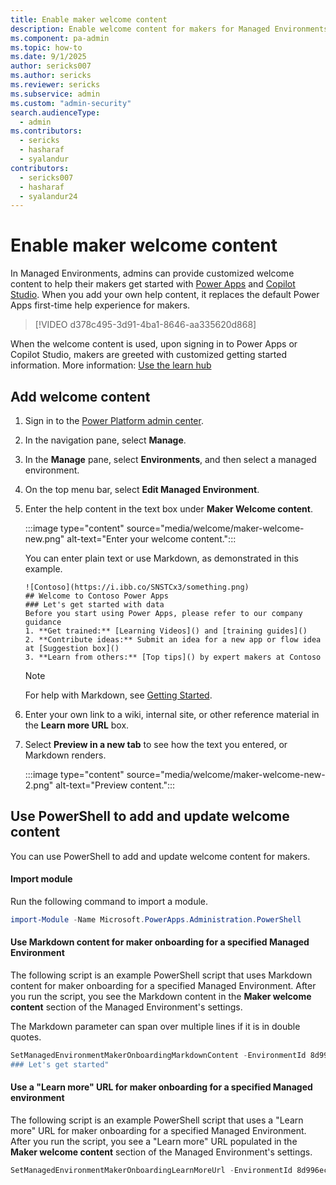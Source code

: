```yaml
---
title: Enable maker welcome content
description: Enable welcome content for makers for Managed Environments.
ms.component: pa-admin
ms.topic: how-to
ms.date: 9/1/2025
author: sericks007
ms.author: sericks
ms.reviewer: sericks
ms.subservice: admin
ms.custom: "admin-security"
search.audienceType: 
  - admin
ms.contributors:
  - sericks
  - hasharaf  
  - syalandur
contributors:
  - sericks007
  - hasharaf
  - syalandur24
---
```


# Enable maker welcome content

In Managed Environments, admins can provide customized welcome content to help their makers get started with [Power Apps](https://make.powerapps.com) and [Copilot Studio](https://copilotstudio.microsoft.com). When you add your own help content, it replaces the default Power Apps first-time help experience for makers. 

> [!VIDEO d378c495-3d91-4ba1-8646-aa335620d868]

When the welcome content is used, upon signing in to Power Apps or Copilot Studio, makers are greeted with customized getting started information. More information: [Use the learn hub](/power-apps/maker/common/learn-hub#from-your-org-preview)

## Add welcome content

1. Sign in to the [Power Platform admin center](https://admin.powerplatform.microsoft.com).

2. In the navigation pane, select **Manage**.

3. In the **Manage** pane, select **Environments**, and then select a managed environment.

4. On the top menu bar, select **Edit Managed Environment**.

5. Enter the help content in the text box under **Maker Welcome content**.
 
    :::image type="content" source="media/welcome/maker-welcome-new.png" alt-text="Enter your welcome content.":::
      
    You can enter plain text or use Markdown, as demonstrated in this example.
   
     ```
    ![Contoso](https://i.ibb.co/SNSTCx3/something.png)
    ## Welcome to Contoso Power Apps
    ### Let's get started with data
    Before you start using Power Apps, please refer to our company guidance
    1. **Get trained:** [Learning Videos]() and [training guides]()
    2. **Contribute ideas:** Submit an idea for a new app or flow idea at [Suggestion box]()
    3. **Learn from others:** [Top tips]() by expert makers at Contoso
    ```
    
    >[!NOTE]
    >For help with Markdown, see [Getting Started](https://www.markdownguide.org/getting-started/).

4. Enter your own link to a wiki, internal site, or other reference material in the **Learn more URL** box.

5. Select **Preview in a new tab** to see how the text you entered, or Markdown renders.

   :::image type="content" source="media/welcome/maker-welcome-new-2.png" alt-text="Preview content.":::

## Use PowerShell to add and update welcome content

You can use PowerShell to add and update welcome content for makers. 

#### Import module

Run the following command to import a module.

```powershell
import-Module -Name Microsoft.PowerApps.Administration.PowerShell 
```

#### Use Markdown content for maker onboarding for a specified Managed Environment

The following script is an example PowerShell script that uses Markdown content for maker onboarding for a specified Managed Environment. After you run the script, you see the Markdown content in the **Maker welcome content** section of the Managed Environment's settings. 

The Markdown parameter can span over multiple lines if it is in double quotes.

```powershell
SetManagedEnvironmentMakerOnboardingMarkdownContent -EnvironmentId 8d996ece-8558-4c4e-b459-a51b3beafdb4 -Markdown "## Welcome to Power Apps 
### Let's get started" 
```

#### Use a "Learn more" URL for maker onboarding for a specified Managed environment

The following script is an example PowerShell script that uses a "Learn more" URL for maker onboarding for a specified Managed Environment. After you run the script, you see a "Learn more" URL populated in the **Maker welcome content** section of the Managed Environment's settings. 

```powershell
SetManagedEnvironmentMakerOnboardingLearnMoreUrl -EnvironmentId 8d996ece-8558-4c4e-b459-a51b3beafdb4 -LearnMoreUrl "www.microsoft.com" 
```